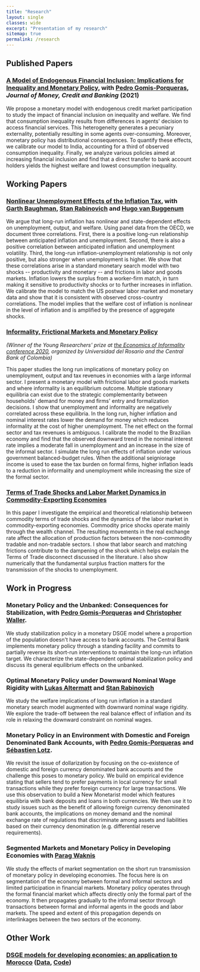 ```yaml
---
title: "Research"
layout: single
classes: wide
excerpt: "Presentation of my research"
sitemap: true
permalink: /research
---
```

## Published Papers

### [A Model of Endogenous Financial Inclusion: Implications for Inequality and Monetary Policy](https://ideas.repec.org/p/zur/econwp/310.html), with [Pedro Gomis-Porqueras](https://sites.google.com/site/pedrogomisporqueras/), *Journal of Money, Credit and Banking* (2021)

We propose a monetary model with endogenous credit market participation to study the impact of financial inclusion on inequality and welfare. We find that consumption inequality results from differences in agents' decision to access financial services. This heterogeneity generates a pecuniary externality, potentially resulting in some agents over-consuming. Moreover, monetary policy has distributional consequences. To quantify these effects, we calibrate our model to India, accounting for a third of observed consumption inequality. Finally, we analyze various policies aimed at increasing financial inclusion and find that a direct transfer to bank account holders yields the highest welfare and lowest consumption inequality.


## Working Papers

### [Nonlinear Unemployment Effects of the Inflation Tax](https://maitlahcen.github.io/pdfs/nonlinear_inflation_tax.pdf), with [Garth Baughman](https://www.garthbaughman.com/), [Stan Rabinovich](https://sites.google.com/site/stanrabinovicheconomics/home) and [Hugo van Buggenum](https://sites.google.com/view/buggenum/home)

We argue that long-run inflation has nonlinear and state-dependent effects on unemployment, output, and welfare. Using panel data from the OECD, we document three correlations. First, there is a positive long-run relationship between anticipated inflation and unemployment. Second, there is also a positive correlation between anticipated inflation and unemployment volatility. Third, the long-run inflation-unemployment relationship is not only positive, but also stronger when unemployment is higher. We show that these correlations arise in a standard monetary search model with two shocks -- productivity and monetary -- and frictions in labor and goods markets. Inflation lowers the surplus from a worker-firm match, in turn making it sensitive to productivity shocks or to further increases in inflation. We calibrate the model to match the US postwar labor market and monetary data and show that it is consistent with observed cross-country correlations. The model implies that the welfare cost of inflation is nonlinear in the level of inflation and is amplified by the presence of aggregate shocks. 

### [Informality, Frictional Markets and Monetary Policy](https://maitlahcen.github.io/pdfs/maitlahcen_jmp.pdf)

*(Winner of the Young Researchers' prize at [the Economics of Informality conference 2020](https://urosario.edu.co/The-Economics-of-Informality-Conference/home/), organized by Universidad del Rosario and the Central Bank of Colombia)*

This paper studies the long run implications of monetary policy on unemployment, output and tax revenues in economies with a large informal sector. I present a monetary model with frictional labor and goods markets and where informality is an equilibrium outcome. Multiple stationary equilibria can exist due to the strategic complementarity between households' demand for money and firms' entry and formalization decisions. I show that unemployment and informality are negatively correlated across these equilibria. In the long run, higher inflation and nominal interest rates lower the demand for money which reduces informality at the cost of higher unemployment. The net effect on the formal sector and tax revenues is ambiguous. I calibrate the model to the Brazilian economy and find that the observed downward trend in the nominal interest rate implies a moderate fall in unemployment and an increase in the size of the informal sector. I simulate the long run effects of inflation under various government balanced-budget rules. When the additional seigniorage income is used to ease the tax burden on formal firms, higher inflation leads to a reduction in informality and unemployment while increasing the size of the formal sector.

### [Terms of Trade Shocks and Labor Market Dynamics in Commodity-Exporting Economies](https://maitlahcen.github.io/pdfs/comm_tot_lmdynamics_paper.pdf)

In this paper I investigate the empirical and theoretical relationship between commodity terms of trade shocks and the dynamics of the labor market in commodity-exporting economies. Commodity price shocks operate mainly through the wealth channel. The resulting movements in the real exchange rate affect the allocation of production factors between the non-commodity tradable and non-tradable sectors. I show that labor search and matching frictions contribute to the dampening of the shock which helps explain the Terms of Trade disconnect discussed in the literature. I also show numerically that the fundamental surplus fraction matters for the transmission of the shocks to unemployment.

## Work in Progress

### Monetary Policy and the Unbanked: Consequences for Stabilization, with [Pedro Gomis-Porqueras](https://sites.google.com/site/pedrogomisporqueras/) and [Christopher Waller](https://research.stlouisfed.org/econ/waller/sel/).

We study stabilization policy in a monetary DSGE model where a proportion of the population doesn't have access to bank accounts. The Central Bank implements monetary policy through a standing facility and commits to partially reverse its short-run interventions to maintain the long-run inflation target. We characterize the state-dependent optimal stabilization policy and discuss its general equilibrium effects on the unbanked.

### Optimal Monetary Policy under Downward Nominal Wage Rigidity with [Lukas Altermatt](https://sites.google.com/view/lukasaltermatt) and [Stan Rabinovich](https://sites.google.com/site/stanrabinovicheconomics/home)

We study the welfare implications of long run inflation in a standard monetary search model augmented with downward nominal wage rigidity. We explore the trade-off between the real balance effect of inflation and its role in relaxing the downward constraint on nominal wages.

### Monetary Policy in an Environment with Domestic and Foreign Denominated Bank Accounts, with [Pedro Gomis-Porqueras](https://sites.google.com/site/pedrogomisporqueras/) and [Sébastien Lotz](http://lemma.u-paris2.fr/fr/node/35).

We revisit the issue of dollarization by focusing on the co-existence of domestic and foreign currency denominated bank accounts and the challenge this poses to monetary policy. We build on empirical evidence stating that sellers tend to prefer payments in local currency for small transactions while they prefer foreign currency for large transactions. We use this observation to build a New Monetarist model which features equilibria with bank deposits and loans in both currencies. We then use it to study issues such as the benefit of allowing foreign currency denominated bank accounts, the implications on money demand and the nominal exchange rate of regulations that discriminate among assets and liabilities based on their currency denomination (e.g. differential reserve requirements).

### Segmented Markets and Monetary Policy in Developing Economies with [Parag Waknis](https://aud.ac.in/faculty/dr-parag-waknis) 

We study the effects of market segmentation on the short run transmission of monetary policy in developing economies. The focus here is on segmentation of the economy between formal and informal sectors and limited participation in financial markets. Monetary policy operates through the formal financial market which affects directly only the formal part of the economy. It then propagates gradually to the informal sector through transactions between formal and informal agents in the goods and labor markets. The speed and extent of this propagation depends on interlinkages between the two sectors of the economy.

## Other Work

### [DSGE models for developing economies: an application to Morocco](https://ideas.repec.org/p/pra/mprapa/63404.html) ([Data](https://www.dropbox.com/s/vcvmrj2pm7usi0x/NK_SOE_Data.xlsx?raw=1), [Code](https://www.dropbox.com/s/7tga95wuabfynqx/nk_soe_inf_code.zip?raw=1))
